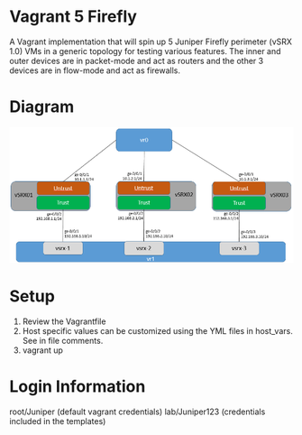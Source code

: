 # Vagrant 5 Firefly
A Vagrant implementation that will spin up 5 Juniper Firefly perimeter (vSRX 1.0) VMs in a generic topology for testing various features. The inner and outer devices are in packet-mode and act as routers and the other 3 devices are in flow-mode and act as firewalls.

# Diagram
![](vagrant-5-firefly.png)

# Setup
1. Review the Vagrantfile
2. Host specific values can be customized using the YML files in host_vars. See in file comments.
3. vagrant up

# Login Information
root/Juniper   (default vagrant credentials)
lab/Juniper123 (credentials included in the templates)

